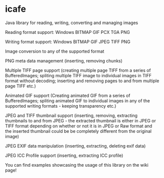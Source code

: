 icafe
=====

Java library for reading, writing, converting and managing images

Reading format support:
Windows BITMAP
GIF
PCX
TGA
PNG

Writing format support:
Windows BITMAP
GIF
JPEG
TIFF
PNG

Image conversion to any of the supported format

PNG meta data management (inserting, removing chunks)

Multiple TIFF page support (creating multiple page TIFF from a series of BufferedImages; spliting multiple TIFF image to 
individual images in TIFF format without decoding; inserting and removing pages to and from multiple page TIFF etc.)

Animated GIF support (Creating animated GIF from a series of BufferedImages; spliting animated GIF to individual images in any of the supported writing formats - keeping transparency etc.)

JPEG and TIFF thumbnail support (inserting, removing, extracting thumbnails to and from JPEG - the extracted thumbnail is either in JPEG or TIFF format depending on whether or not it is in JPEG or Raw format and the inserted thumbnail could be be completely different from the original image)

JPEG EXIF data manipulation (inserting, extracting, deleting exif data)

JPEG ICC Profile support (inserting, extracting ICC profile)

You can find examples showcasing the usage of this library on the wiki page!
